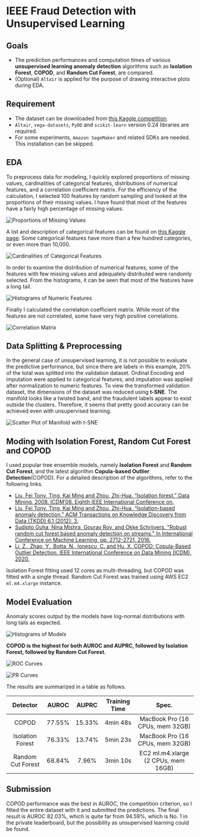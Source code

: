 # IEEE Fraud Detection with Unsupervised Learning
## Goals
* The prediction performances and computation times of various **unsupervised learning anomaly detection** algorithms such as **Isolation Forest**, **COPOD**, and **Random Cut Forest**, are compared.
* (Optional) `Altair` is applied for the purpose of drawing interactive plots during EDA.
  
## Requirement
* The dataset can be downloaded from [this Kaggle competition](https://www.kaggle.com/c/ieee-fraud-detection/).
* `Altair`, `vega-datasets`, `PyOD` and `scikit-learn` version 0.24 libraries are required. 
* For some experiments, `Amazon SageMaker` and related SDKs are needed. This installation can be skipped.
  
## EDA
To preprocess data for modeling, I quickly explored proportions of missing values, cardinalities of categorical features, distributions of numerical features, and a correlation coefficient matrix. For the efficiency of the calculation, I selected 100 features by random sampling and looked at the proportions of their missing values. I have found that most of the features have a fairly high percentage of missing values.
  
![Proportions of Missing Values](https://github.com/aldente0630/fraud-detection-with-unsupervised-learning/blob/b959ce754282ed28d2d43ed079d7d06c214d735e/prop_of_missing_values.png)
  
A list and description of categorical features can be found on [this Kaggle page](https://www.kaggle.com/c/ieee-fraud-detection/data). Some categorical features have more than a few hundred categories, or even more than 10,000.

![Cardinalities of Categorical Features](https://github.com/aldente0630/fraud-detection-with-unsupervised-learning/blob/5eadffe29734da70371e84b06eb73706a1c7731d/card_of_cat_features.png)
  
In order to examine the distribution of numerical features, some of the features with few missing values and adequately distributed were randomly selected. From the histograms, it can be seen that most of the features have a long tail.

![Histograms of Numeric Features](https://github.com/aldente0630/fraud-detection-with-unsupervised-learning/blob/f3336064503ab632af395f9cf75208437963ab76/hist_of_num_features.png)  
  
Finally I calculated the correlation coefficient matrix. While most of the features are not correlated, some have very high positive correlations.

![Correlation Matrix](https://github.com/aldente0630/fraud-detection-with-unsupervised-learning/blob/8d2e8f22179512119765ca5bd9cbdedefc2d990a/corr_matrix.png)

## Data Splitting & Preprocessing
In the general case of unsupervised learning, it is not possible to evaluate the predictive performance, but since there are labels in this example, 20% of the total was splitted into the validation dataset. Ordinal Encoding and imputation were applied to categorical features, and imputation was applied after normalization to numeric features. To view the transformed validation dataset, the dimensions of the dataset was reduced using **t-SNE**. The manifold looks like a twisted band, and the fraudulent labels appear to exist outside the clusters. Therefore, it seems that pretty good accuracy can be achieved even with unsupervised learning.
  
![Scatter Plot of Manifold with t-SNE](https://github.com/aldente0630/fraud-detection-with-unsupervised-learning/blob/84b3aa0258e6820a762707b50ca21d405ab77980/images/scatter_of_manifold.png)

## Moding with Isolation Forest, Random Cut Forest and COPOD
I used popular tree ensemble models, namely **Isolation Forest** and **Random Cut Forest**, and the latest algorithm **Copula-based Outlier Detection**(COPOD). For a detailed description of the algorithms, refer to the following links.
* [Liu, Fei Tony, Ting, Kai Ming and Zhou, Zhi-Hua. “Isolation forest.” Data Mining, 2008. ICDM’08. Eighth IEEE International Conference on.](https://cs.nju.edu.cn/zhouzh/zhouzh.files/publication/icdm08b.pdf?q=isolation-forest)
* [Liu, Fei Tony, Ting, Kai Ming and Zhou, Zhi-Hua. “Isolation-based anomaly detection.” ACM Transactions on Knowledge Discovery from Data (TKDD) 6.1 (2012): 3.](https://cs.nju.edu.cn/zhouzh/zhouzh.files/publication/tkdd11.pdf)
* [Sudipto Guha, Nina Mishra, Gourav Roy, and Okke Schrijvers. "Robust random cut forest based anomaly detection on streams." In International Conference on Machine Learning, pp. 2712-2721. 2016. ](http://proceedings.mlr.press/v48/guha16.pdf)
* [Li, Z., Zhao, Y., Botta, N., Ionescu, C. and Hu, X. COPOD: Copula-Based Outlier Detection. IEEE International Conference on Data Mining (ICDM), 2020.](https://arxiv.org/pdf/2009.09463.pdf)
  
Isolation Forest fitting used 12 cores as multi-threading, but COPOD was fitted with a single thread. Random Cut Forest was trained using AWS EC2 `ml.m4.xlarge` instance.

## Model Evaluation
Anomaly scores output by the models have log-normal distributions with long tails as expected.
  
![Histograms of Models](https://github.com/aldente0630/fraud-detection-with-unsupervised-learning/blob/03d4bf187332dec8baef687e1fdf4fcafd24466c/images/hist_of_models.png)
  
**COPOD is the highest for both AUROC and AUPRC, followed by Isolation Forest, followed by Random Cut Forest.**
  
![ROC Curves](https://github.com/aldente0630/fraud-detection-with-unsupervised-learning/blob/08f4d46f7bfe34df957027e9527441cd92fb96f6/images/roc_curves2.png)
  
![PR Curves](https://github.com/aldente0630/fraud-detection-with-unsupervised-learning/blob/03d4bf187332dec8baef687e1fdf4fcafd24466c/images/pr_curves.png)
  
The results are summarized in a table as follows.
  
|Detector|AUROC|AUPRC|Training Time|Spec.|
|:------:|:---:|:---:|:---:|:---:|
|COPOD|77.55%|15.33%|4min 48s|MacBook Pro (16 CPUs, mem 32GB)|
|Isolation Forest|76.33%|13.74%|5min 23s|MacBook Pro (16 CPUs, mem 32GB)|
|Random Cut Forest|68.84%|7.96%|3min 10s|EC2 ml.m4.xlarge (2 CPUs, mem 16GB)|

## Submission
COPOD performance was the best in AUROC, the competition criterion, so I fitted the entire dataset with it and submitted the predictions. The final result is AUROC 82.03%, which is quite far from 94.59%, which is No. 1 in the private leaderboard, but the possibility as unsupervised learning could be found.
